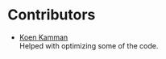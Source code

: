 # Contributors

- [Koen Kamman](https://github.com/KoenKamman)  
  Helped with optimizing some of the code.